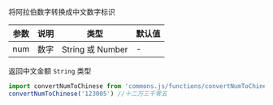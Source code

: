 将阿拉伯数字转换成中文数字标识

| 参数 | 说明 | 类型 | 默认值 |
| --- | --- | --- | --- |
| num | 数字 | String  或   Number | - |

返回中文金额 `String` 类型 

```js
import convertNumToChinese from 'commons.js/functions/convertNumToChinese'
convertNumToChinese('123005') //十二万三千零五

```
